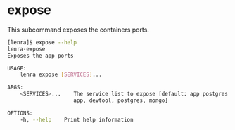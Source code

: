 # expose

This subcommand exposes the containers ports.

```bash
[lenra]$ expose --help
lenra-expose 
Exposes the app ports

USAGE:
    lenra expose [SERVICES]...

ARGS:
    <SERVICES>...    The service list to expose [default: app postgres mongo] [possible values:
                     app, devtool, postgres, mongo]

OPTIONS:
    -h, --help    Print help information
```
